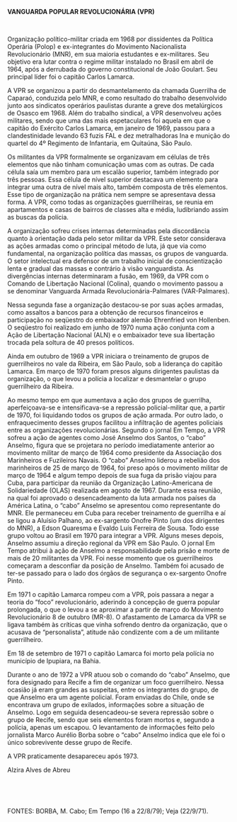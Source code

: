 **VANGUARDA POPULAR REVOLUCIONÁRIA (VPR)**

 

Organização político-militar criada em 1968 por dissidentes da Política
Operária (Polop) e ex-integrantes do Movimento Nacionalista
Revolucionário (MNR), em sua maioria estudantes e ex-militares. Seu
objetivo era lutar contra o regime militar instalado no Brasil em abril
de 1964, após a derrubada do governo constitucional de João Goulart. Seu
principal líder foi o capitão Carlos Lamarca.

A VPR se organizou a partir do desmantelamento da chamada Guerrilha de
Caparaó, conduzida pelo MNR, e como resultado do trabalho desenvolvido
junto aos sindicatos operários paulistas durante a greve dos
metalúrgicos de Osasco em 1968. Além do trabalho sindical, a VPR
desenvolveu ações militares, sendo que uma das mais espetaculares foi
aquela em que o capitão do Exército Carlos Lamarca, em janeiro de 1969,
passou para a clandestinidade levando 63 fuzis FAL e dez metralhadoras
Ina e munição do quartel do 4º Regimento de Infantaria, em Quitaúna, São
Paulo.

Os militantes da VPR formalmente se organizavam em células de três
elementos que não tinham comunicação umas com as outras. De cada célula
saía um membro para um escalão superior, também integrado por três
pessoas. Essa célula de nível superior destacava um elemento para
integrar uma outra de nível mais alto, também composta de três
elementos. Esse tipo de organização na prática nem sempre se apresentava
dessa forma. A VPR, como todas as organizações guerrilheiras, se reunia
em apartamentos e casas de bairros de classes alta e média, ludibriando
assim as buscas da polícia.

A organização sofreu crises internas determinadas pela discordância
quanto à orientação dada pelo setor militar da VPR. Este setor
considerava as ações armadas como o principal método de luta, já que via
como fundamental, na organização política das massas, os grupos de
vanguarda. O setor intelectual era defensor de um trabalho inicial de
conscientização lenta e gradual das massas e contrário à visão
vanguardista. As divergências internas determinaram a fusão, em 1969, da
VPR com o Comando de Libertação Nacional (Colina), quando o movimento
passou a se denominar Vanguarda Armada Revolucionária-Palmares
(VAR-Palmares).

Nessa segunda fase a organização destacou-se por suas ações armadas,
como assaltos a bancos para a obtenção de recursos financeiros e
participação no seqüestro do embaixador alemão Ehrenfried von Hollenben.
O seqüestro foi realizado em junho de 1970 numa ação conjunta com a Ação
de Libertação Nacional (ALN) e o embaixador teve sua libertação trocada
pela soltura de 40 presos políticos.

Ainda em outubro de 1969 a VPR iniciara o treinamento de grupos de
guerrilheiros no vale da Ribeira, em São Paulo, sob a liderança do
capitão Lamarca. Em março de 1970 foram presos alguns dirigentes
paulistas da organização, o que levou a polícia a localizar e
desmantelar o grupo guerrilheiro da Ribeira.

Ao mesmo tempo em que aumentava a ação dos grupos de guerrilha,
aperfeiçoava-se e intensificava-se a repressão policial-militar que, a
partir de 1970, foi liquidando todos os grupos de ação armada. Por outro
lado, o enfraquecimento desses grupos facilitou a infiltração de agentes
policiais entre as organizações revolucionárias. Segundo o jornal Em
Tempo, a VPR sofreu a ação de agentes como José Anselmo dos Santos, o
“cabo” Anselmo, figura que se projetara no período imediatamente
anterior ao movimento militar de março de 1964 como presidente da
Associação dos Marinheiros e Fuzileiros Navais. O “cabo” Anselmo liderou
a rebelião dos marinheiros de 25 de março de 1964, foi preso após o
movimento militar de março de 1964 e algum tempo depois de sua fuga da
prisão viajou para Cuba, para participar da reunião da Organização
Latino-Americana de Solidariedade (OLAS) realizada em agosto de 1967.
Durante essa reunião, na qual foi aprovado o desencadeamento da luta
armada nos países da América Latina, o “cabo” Anselmo se apresentou como
representante do MNR. Ele permaneceu em Cuba para receber treinamento de
guerrilha e aí se ligou a Aluísio Palhano, ao ex-sargento Onofre Pinto
(um dos dirigentes do MNR), a Edson Quaresma e Evaldo Luís Ferreira de
Sousa. Todo esse grupo voltou ao Brasil em 1970 para integrar a VPR.
Alguns meses depois, Anselmo assumiu a direção regional da VPR em São
Paulo. O jornal Em Tempo atribui à ação de Anselmo a responsabilidade
pela prisão e morte de mais de 20 militantes da VPR. Foi nesse momento
que os guerrilheiros começaram a desconfiar da posição de Anselmo.
Também foi acusado de ter-se passado para o lado dos órgãos de segurança
o ex-sargento Onofre Pinto.

Em 1971 o capitão Lamarca rompeu com a VPR, pois passara a negar a
teoria do “foco” revolucionário, aderindo à concepção de guerra popular
prolongada, o que o levou a se aproximar a partir de março do Movimento
Revolucionário 8 de outubro (MR-8). O afastamento de Lamarca da VPR se
ligava também às críticas que vinha sofrendo dentro da organização, que
o acusava de “personalista”, atitude não condizente com a de um
militante guerrilheiro.

Em 18 de setembro de 1971 o capitão Lamarca foi morto pela polícia no
município de Ipupiara, na Bahia.

Durante o ano de 1972 a VPR atuou sob o comando do “cabo” Anselmo, que
fora designado para Recife a fim de organizar um foco guerrilheiro.
Nessa ocasião já eram grandes as suspeitas, entre os integrantes do
grupo, de que Anselmo era um agente policial. Foram enviadas do Chile,
onde se encontrava um grupo de exilados, informações sobre a situação de
Anselmo. Logo em seguida desencadeou-se severa repressão sobre o grupo
de Recife, sendo que seis elementos foram mortos e, segundo a polícia,
apenas um escapou. O levantamento de informações feito pelo jornalista
Marco Aurélio Borba sobre o “cabo” Anselmo indica que ele foi o único
sobrevivente desse grupo de Recife.

A VPR praticamente desapareceu após 1973.

Alzira Alves de Abreu

 

 

FONTES: BORBA, M. Cabo; Em Tempo (16 a 22/8/79); Veja (22/9/71).

 
